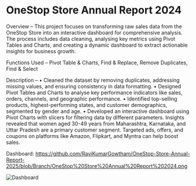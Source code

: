 # OneStop Store Annual Report 2024

Overview – This project focuses on transforming raw sales data from the OneStop Store into an interactive dashboard for comprehensive analysis. The process includes data cleaning, analysing key metrics using Pivot Tables and Charts, and creating a dynamic dashboard to extract actionable insights for business growth.
 
Functions Used – Pivot Table & Charts, Find & Replace, Remove Duplicates, Find & Select

Description – 
•	Cleaned the dataset by removing duplicates, addressing missing values, and ensuring consistency in data formatting. 
•	Designed Pivot Tables and Charts to analyse key performance indicators like sales, orders, channels, and geographic performance. 
•	Identified top-selling products, highest-performing states, and customer demographics, segmented by gender and age.
•	Developed an interactive dashboard using Pivot Charts with slicers for filtering data by different parameters.
Insights revealed that women aged 30-49 years from Maharashtra, Karnataka, and Uttar Pradesh are a primary customer segment. Targeted ads, offers, and coupons on platforms like Amazon, Flipkart, and Myntra can help boost sales.

Dashboard: https://github.com/RaviKumarGowtham/OneStop-Store-Annual-Report-2025/blob/Branch/OneStop%20Store%20Annual%20Report%202024.png


![Dashboard]([image-path](https://www.github.com/RaviKumarGowtham/OneStop-Store-Annual-Report-2025/blob/Branch/OneStop%20Store%20Annual%20Report%202024.png))

